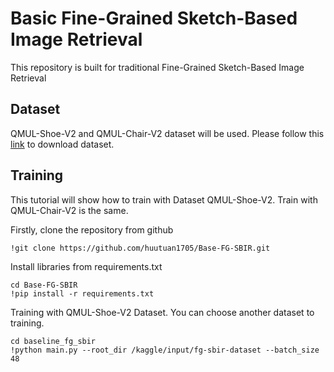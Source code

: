 # Basic Fine-Grained Sketch-Based Image Retrieval

This repository is built for traditional Fine-Grained Sketch-Based Image Retrieval

## Dataset

QMUL-Shoe-V2 and QMUL-Chair-V2 dataset will be used. Please follow this [link](https://www.kaggle.com/datasets/tuanhuu17052002/fg-sbir-dataset/data) to download dataset.

## Training

This tutorial will show how to train with Dataset QMUL-Shoe-V2. Train with QMUL-Chair-V2 is the same.

Firstly, clone the repository from github

```console
!git clone https://github.com/huutuan1705/Base-FG-SBIR.git
```

Install libraries from requirements.txt

```console
cd Base-FG-SBIR
!pip install -r requirements.txt
```

Training with QMUL-Shoe-V2 Dataset. You can choose another dataset to training.

```console
cd baseline_fg_sbir
!python main.py --root_dir /kaggle/input/fg-sbir-dataset --batch_size 48
```


